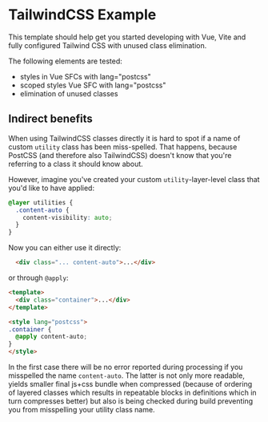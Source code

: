 # TailwindCSS Example

This template should help get you started developing with Vue, Vite and fully configured Tailwind CSS with unused class elimination.

The following elements are tested:

- styles in Vue SFCs with lang="postcss"
- scoped styles Vue SFC with lang="postcss"
- elimination of unused classes

## Indirect benefits

When using TailwindCSS classes directly it is hard to spot if a name of custom `utility` class has been miss-spelled. That happens, because PostCSS (and therefore also TailwindCSS) doesn't know that you're referring to a class it should know about.

However, imagine you've created your custom `utility`-layer-level class that you'd like to have applied:

```css
@layer utilities {
  .content-auto {
    content-visibility: auto;
  }
}
```

Now you can either use it directly:

```html
  <div class="... content-auto">...</div>
```

or through `@apply`:

```html
<template>
  <div class="container">...</div>
</template>

<style lang="postcss">
.container {
  @apply content-auto;
}
</style>
```

In the first case there will be no error reported during processing if you misspelled the name `content-auto`. The latter is not only more readable, yields smaller final js+css bundle when compressed (because of ordering of layered classes which results in repeatable blocks in definitions which in turn compresses better) but also is being checked during build preventing you from misspelling your utility class name.
